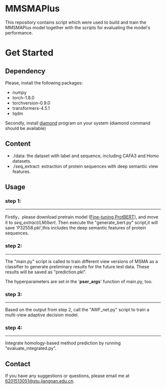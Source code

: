 # MMSMAPlus

This repository contains script which were used to build and train the MMSMAPlus model together with the scripts for evaluating the model's performance.

# Get Started

## Dependency

Please, install the following packages:

- numpy
- torch-1.8.0
- torchversion-0.9.0
- transformers-4.5.1
- tqdm

Secondly, install [diamond](https://github.com/bbuchfink/diamond) program on your system (diamond command should be available)

## Content

- ./data: the dataset with label and sequence, including CAFA3 and Homo datasets.
- ./seq_extract: extraction of protein sequences with deep semantic view features.

## Usage

### step 1:

***

Firstly，please download pretrain model ([Fine-tuning ProtBERT](https://drive.google.com/file/d/1HoUXtxqmz0SYDVXrA3ETmANH7UPGg5DI/view?usp=share_link)), and move it to *seq_extract/LM/bert*. Then execute the "generate_bert.py" script,it will save 'P32558.pkl',this includes the deep semantic features of protein sequences. 

### step 2:

***

The "main.py" script is called to train different view versions of MSMA as a classifier to generate preliminary results for the future test data. These results will be saved as "prediction.pkl". 

The hyperparameters are set in the '**pser_args**' function of main.py, too.

### step 3:

***

Based on the output from step 2, call the "AWF_net.py" script to train a multi-view adaptive decision model.

### step 4:

***

Integrate homology-based  method prediction by running "evaluate_integrated.py".

## Contact

If you have any suggestions or questions, please email me at 6201513051@stu.jiangnan.edu.cn.



